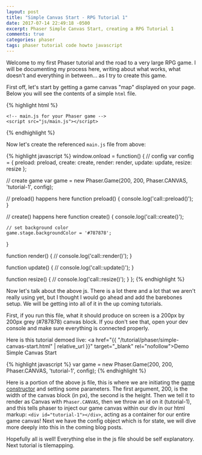 ```yaml
---
layout: post
title: "Simple Canvas Start - RPG Tutorial 1"
date: 2017-07-14 22:49:18 -0500
excerpt: Phaser Simple Canvas Start, creating a RPG Tutorial 1
comments: true
categories: phaser
tags: phaser tutorial code howto javascript
---
```


Welcome to my first Phaser tutorial and the road to a very large RPG game. I will be documenting my process here, writing about what works, what doesn't and everything in between... as I try to create this game.  

First off, let's start by getting a game canvas "map" displayed on your page. Below you will see the contents of a simple `html` file.

{% highlight html %}
<!doctype html>
<html>
  <head>
    <meta charset="UTF-8" />
    <meta http-equiv="X-UA-Compatible" content="IE=edge,chrome=1">
    <meta name="viewport" content="width=device-width, initial-scale=1">
    <title>Phaser Simple Canvas Start | RPG Tutorial 1</title>
    <script src="https://cdnjs.cloudflare.com/ajax/libs/phaser/2.6.2/phaser.min.js"></script>
  </head>
  <body>
    <!-- Canvas Map Container -->
    <div id="tutorial-1"></div>

    <!-- main.js for your Phaser game -->
    <script src="js/main.js"></script>
  </body>
</html>
{% endhighlight %}

Now let's create the referenced `main.js` file from above:  

{% highlight javascript %}
window.onload = function() {
  // config
  var config = {
    preload: preload,
    create: create,
    render: render,
    update: update,
    resize: resize
  };

  // create game
  var game = new Phaser.Game(200, 200, Phaser.CANVAS, 'tutorial-1', config);

  // preload() happens here
  function preload() {
    console.log('call::preload()');
  }

  // create() happens here
  function create() {
    console.log('call::create()');

    // set background color
    game.stage.backgroundColor = '#787878';
  }

  function render() {
    // console.log('call::render()');
  }

  function update() {
    // console.log('call::update()');
  }

  function resize() {
    // console.log('call::resize()');
  }
};
{% endhighlight %}

Now let's talk about the above js. There is a lot there and a lot that we aren't really using yet, but I thought I would go ahead and add the barebones setup. We will be getting into all of it in the up coming tutorials.  

First, if you run this file, what it should produce on screen is a 200px by 200px grey (#787878) canvas block. If you don't see that, open your dev console and make sure everything is connected properly.  

Here is this tutorial demoed live: <a href="{{ "/tutorial/phaser/simple-canvas-start.html" | relative_url }}" target="_blank" rel="nofollow">Demo Simple Canvas Start</a>  

{% highlight javascript %}
var game = new Phaser.Game(200, 200, Phaser.CANVAS, 'tutorial-1', config);
{% endhighlight %}

Here is a portion of the above js file, this is where we are initiating the <a href="https://phaser.io/docs/2.6.2/Phaser.Game.html" target="_blank" rel="nofollow">game constructor</a> and setting some parameters. The first argument, 200, is the width of the canvas block (in px), the second is the height. Then we tell it to render as Canvas with `Phaser.CANVAS`, then we throw an id on it (tutorial-1), and this tells phaser to inject our game canvas within our div in our html markup: `<div id="tutorial-1"></div>`, acting as a container for our entire game canvas! Next we have the config object which is for state, we will dive more deeply into this in the coming blog posts.

Hopefully all is well! Everything else in the js file should be self explanatory. Next tutorial is tilemapping.
